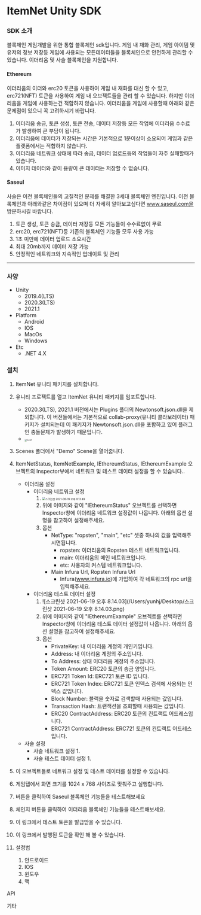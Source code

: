 # ItemNet Unity SDK

### SDK 소개

블록체인 게임개발을 위한 통합 블록체인 sdk입니다. 게임 내 재화 관리, 게임 아이템 및 유저의 정보 저장등 게임에 사용되는 모든데이터들을 블록체인으로 안전하게 관리할 수 있습니다. 이더리움 및 사슬 블록체인을 지원합니다.

#### Ethereum

이더리움의 이더와 erc20 토큰을 사용하여 게임 내 재화를 대신 할 수 있고, erc721(NFT) 토큰을 사용하여 게임 내 오브젝트들을 관리 할 수 있습니다. 하지만 이더리움을 게임에 사용하는건 적합하지 않습니다. 이더리움을 게임에 사용할때 아래와 같은 문제점이 있으니 꼭 고려하시기 바랍니다.

1. 이더리움 송금, 토큰 생성, 토큰 전송, 데이터 저장등 모든 작업에 이더리움 수수료가 발생하여 큰 부담이 됩니다.
2. 이더리움에 데이터가 저장되는 시간은 기본적으로 1분이상이 소요되어 게임과 같은 플랫폼에서는 적합하지 않습니다.
3. 이더리움 네트워크 상태에 따라 송금, 데이터 업로드등의 작업들이 자주 실패할때가 있습니다.
4. 이미지 데이터와 같이 용량이 큰 데이터는 저장할 수 없습니다.

#### Saseul

사슬은 이전 블록체인들의 고질적인 문제를 해결한 3세대 블록체인 엔진입니다. 이전 블록체인과 아래와같은 차이점이 있으며 더 자세히 알아보고싶다면 www.saseul.com을 방문하시길 바랍니다.

1. 토큰 생성, 토큰 송금, 데이터 저장등 모든 기능들이 수수료없이 무료
2. erc20, erc721(NFT)등 기존의 블록체인 기능들 모두 사용 가능
3. 1초 미만에 데이터 업로드 소요시간
4. 최대 20mb까지 데이터 저장 가능
5. 안정적인 네트워크와 지속적인 업데이트 및 관리

------

### 사양

- Unity
  - 2019.4(LTS)
  - 2020.3(LTS)
  - 2021.1
- Platform
  - Android
  - IOS
  - MacOs
  - Windows
- Etc
  - .NET 4.X

### 설치

1. ItemNet 유니티 패키지를 설치합니다.
2. 유니티 프로젝트를 열고 ItemNet 유니티 패키지를 임포트합니다.
   - 2020.3(LTS), 2021.1 버전에서는 Plugins 폴더의 Newtonsoft.json.dll을 제외합니다. 이 버전들에서는 기본적으로 collab-proxy(유니티 콜라보레이터) 패키지가 설치되는데 이 패키지가 Newtonsoft.json.dll을 포함하고 있어 플러그인 충돌문제가 발생하기 때문입니다.
   - <img src="/Users/yunhj/Desktop/Guide1.png" alt="Guide1" style="zoom:33%;" />
3. Scenes 폴더에서 "Demo" Scene을 열어줍니다.
4. ItemNetStatus, ItemNetExample, IEthereumStatus, IEthereumExample 오브젝트의 Inspector뷰에서 네트워크 및 테스트 데이터 설정을 할 수 있습니다..
   - 이더리움 설정
     - 이더리움 네트워크 설정
       1. <img src="/Users/yunhj/Desktop/스크린샷 2021-06-19 오후 8.13.49.png" alt="스크린샷 2021-06-19 오후 8.13.49" style="zoom:50%;" />
       2. 위에 이미지와 같이 "IEthereumStatus" 오브젝트를 선택하면 Inspector창에 이더리움 네트워크 설정값이 나옵니다. 아래의 옵션 설명을 참고하여 설정해주세요.
       3. 옵션
          - NetType: "ropsten", "main", "etc" 셋중 하나의 값을 입력해주시면됩니다.
            - ropsten: 이더리움의 Ropsten 테스트 네트워크입니다.
            - main: 이더리움의 메인 네트워크입니다.
            - etc: 사용자의 커스템 네트워크입니다.
          - Main Infura Url, Ropsten Infura Url
            - Infura(www.infura.io)에 가입하여 각 네트워크의 rpc url을 입력해주세요.
     - 이더리움 테스트 데이터 설정
       1. ![스크린샷 2021-06-19 오후 8.14.03](/Users/yunhj/Desktop/스크린샷 2021-06-19 오후 8.14.03.png)
       2. 위에 이미지와 같이 "IEthereumExample" 오브젝트를 선택하면 Inspector창에 이더리움 테스트 데이터 설정값이 나옵니다. 아래의 옵션 설명을 참고하여 설정해주세요.
       3. 옵션
          - PrivateKey: 내 이더리움 계정의 개인키입니다.
          - Address: 내 이더리움 계정의 주소입니다.
          - To Address: 상대 이더리움 계정의 주소입니다.
          - Token Amount: ERC20 토큰의 송금 양입니다.
          - ERC721 Token Id: ERC721 토큰 ID 입니다.
          - ERC721 Token Index: ERC721 토큰 인덱스 검색에 사용되는 인덱스 값입니다.
          - Block Number: 블럭을 숫자로 검색할때 사용되는 값입니다.
          - Transaction Hash: 트랜잭션을 조회할때 사용되는 값입니다.
          - ERC20 ContractAddress: ERC20 토큰의 컨트랙트 어드레스입니다.
          - ERC721 ContractAddress: ERC721 토큰의 컨트랙트 어드레스입니다.
   - 사슬 설정
     - 사슬 네트워크 설정
       1. 
     - 사슬 테스트 데이터 설정
       1. 
5. 이 오브젝트들로 네트워크 설정 및 테스트 데이터를 설정할 수 있습니다.
6. 게임탭에서 화면 크기를 1024 x 768 사이즈로 맞춰주고 실행합니다.
7. 버튼을 클릭하여 Saseul 블록체인 기능들을 테스트해보세요
8. 체인지 버튼을 클릭하여 이더리움 블록체인 기능들을 테스트해보세요.
9. 이 링크에서 테스트 토큰을 발급받을 수 있습니다.
10. 이 링크에서 발행된 토큰을 확인 해 볼 수 있습니다.







1. 설정법
   1. 안드로이드
   2. IOS
   3. 윈도우
   4. 맥

API

기타
